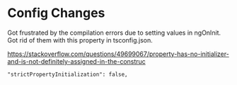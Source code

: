 # Config Changes

Got frustrated by the compilation errors due to setting values in ngOnInit. Got rid of them with this property in tsconfig.json.

https://stackoverflow.com/questions/49699067/property-has-no-initializer-and-is-not-definitely-assigned-in-the-construc

```
"strictPropertyInitialization": false,
```
